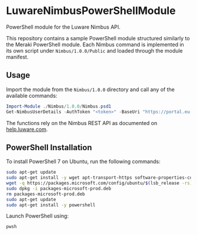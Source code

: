# LuwareNimbusPowerShellModule

PowerShell module for the Luware Nimbus API.

This repository contains a sample PowerShell module structured similarly to the Meraki PowerShell module. Each Nimbus command is implemented in its own script under `Nimbus/1.0.0/Public` and loaded through the module manifest.

## Usage

Import the module from the `Nimbus/1.0.0` directory and call any of the available commands:

```powershell
Import-Module ./Nimbus/1.0.0/Nimbus.psd1
Get-NimbusUserDetails -AuthToken "<token>" -BaseUri "https://portal.eu-1" -UserId "<id>"
```

The functions rely on the Nimbus REST API as documented on [help.luware.com](https://help.luware.com/nimbus-integrations/nimbus-api).

## PowerShell Installation
To install PowerShell 7 on Ubuntu, run the following commands:

```bash
sudo apt-get update
sudo apt-get install -y wget apt-transport-https software-properties-common
wget -q https://packages.microsoft.com/config/ubuntu/$(lsb_release -rs)/packages-microsoft-prod.deb
sudo dpkg -i packages-microsoft-prod.deb
rm packages-microsoft-prod.deb
sudo apt-get update
sudo apt-get install -y powershell
```

Launch PowerShell using:

```bash
pwsh
```

